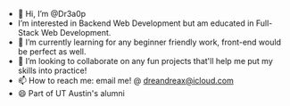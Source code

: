 - 👋 Hi, I’m @Dr3a0p
- I’m interested in Backend Web Development but am educated in Full-Stack Web Development.
- 🌱 I’m currently learning for any beginner friendly work, front-end would be perfect as well.
- 💞️ I’m looking to collaborate on any fun projects that'll help me put my skills into practice!
- 📫 How to reach me: email me! @ dreandreax@icloud.com
- 😄 Part of UT Austin's alumni

<!---
Dr3a0p/Dr3a0p is a ✨ special ✨ repository because its `README.md` (this file) appears on your GitHub profile.
You can click the Preview link to take a look at your changes.
--->
